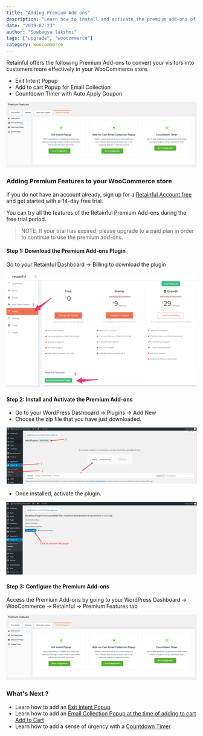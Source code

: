 ```yaml
---
title: "Adding Premium Add-ons"
description: "Learn how to install and activate the premium add-ons of Retainful in your WooCommerce store"
date: "2019-07-23"
author: "Sowbagya lakshmi"
tags: ["upgrade", "woocommerce"]
category: woocommerce
---
```


Retainful offers the following Premium Add-ons to convert your visitors into customers more effectively in your WooCommerce store.

* Exit Intent Popup
* Add to cart Popup for Email Collection
* Countdown Timer with Auto Apply Coupon

![PremiumFeatures](https://raw.githubusercontent.com/retainful/site-images/master/docs/Installation/premium-features.png)


### Adding Premium Features to your WooCommerce store

If you do not have an account already, sign up for a [Retainful Account free](https://app.retainful.com) and get started with a 14-day free trial. 

You can try all the features of the Retainful Premium Add-ons during the free trial period.

> NOTE: If your trial has expired, please upgrade to a paid plan in order to continue to use the premium add-ons.

#### Step 1: Download the Premium Add-ons Plugin

Go to your Retainful Dashboard -> Billing to download the plugin

![PremiumAddonsDownload](https://raw.githubusercontent.com/retainful/site-images/master/docs/Installation/premium-addons-plugin.png)

#### Step 2: Install and Activate the Premium Add-ons


- Go to your WordPress Dashboard -> Plugins -> Add New 
- Choose the zip file that you have just downloaded.

![Upload and install](../../images/docs/retainful-upgrading-to-premium/install-premium.png)

- Once installed, activate the plugin.

![Activate](../../images/docs/retainful-upgrading-to-premium/activate-premium.png)

#### Step 3: Configure the Premium Add-ons

Access the Premium Add-ons by going to your WordPress Dashboard -> WooCommerce -> Retainful -> Premium Features tab

![PremiumFeatures](https://raw.githubusercontent.com/retainful/site-images/master/docs/Installation/premium-features.png)


### What's Next ?

- Learn how to add an [Exit Intent Popup](https://www.retainful.com/docs/woocommerce/exit-intent-popup)
- Learn how to add an [Email Collection Popup at the time of adding to cart Add to Cart](https://www.retainful.com/docs/woocommerce/collect-email-address-before-adding-to-cart-in-woocommerce)
- Learn how to add a sense of urgency with a [Countdown Timer](https://www.retainful.com/docs/woocommerce/coupon-timer)

